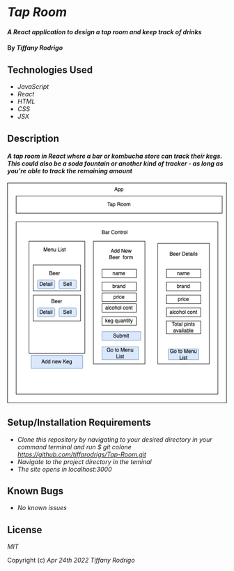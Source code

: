 # _Tap Room_

#### _A React application to design a tap room and keep track of drinks_

#### By _**Tiffany Rodrigo**_

## Technologies Used

* _JavaScript_
* _React_
* _HTML_
* _CSS_
* _JSX_

## Description
#### _A tap room in React where a bar or kombucha store can track their kegs. This could also be a soda fountain or another kind of tracker - as long as you're able to track the remaining amount_

![My Image](src/img/tap.png)

## Setup/Installation Requirements

* _Clone this repository by navigating to your desired directory in your command terminal and run $ git colone https://github.com/tiffarodrigs/Tap-Room.git_
* _Navigate to the project directory in the teminal_
* _The site opens in localhost:3000_



## Known Bugs

* _No known issues_


## License


_MIT_

Copyright (c) _Apr 24th 2022_ _Tiffany Rodrigo_